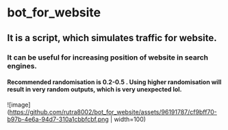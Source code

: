 # bot_for_website
## It is a script, which simulates traffic for website.
### It can be useful for increasing position of website in search engines.
#### Recommended randomisation is 0.2-0.5 . Using higher randomisation will result in very random outputs, which is very unexpected lol.
![image](https://github.com/rutra8002/bot_for_website/assets/96191787/cf9bff70-b97b-4e6a-94d7-310a1cbbfcbf.png | width=100)
